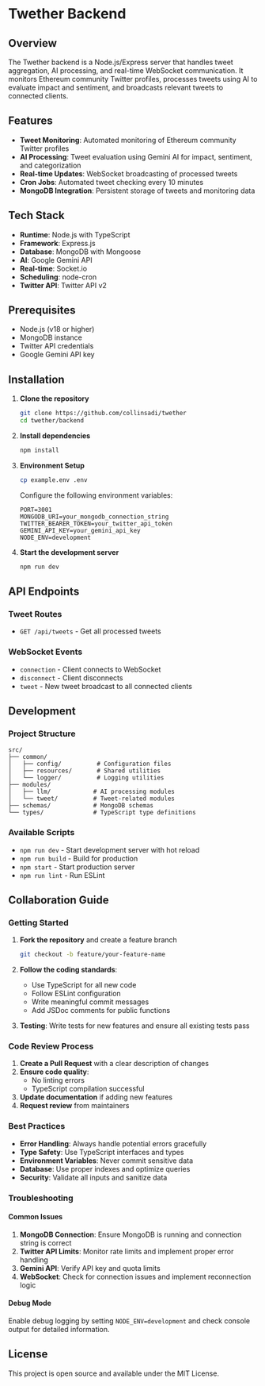 # Twether Backend

## Overview

The Twether backend is a Node.js/Express server that handles tweet aggregation, AI processing, and real-time WebSocket communication. It monitors Ethereum community Twitter profiles, processes tweets using AI to evaluate impact and sentiment, and broadcasts relevant tweets to connected clients.

## Features

- **Tweet Monitoring**: Automated monitoring of Ethereum community Twitter profiles
- **AI Processing**: Tweet evaluation using Gemini AI for impact, sentiment, and categorization
- **Real-time Updates**: WebSocket broadcasting of processed tweets
- **Cron Jobs**: Automated tweet checking every 10 minutes
- **MongoDB Integration**: Persistent storage of tweets and monitoring data

## Tech Stack

- **Runtime**: Node.js with TypeScript
- **Framework**: Express.js
- **Database**: MongoDB with Mongoose
- **AI**: Google Gemini API
- **Real-time**: Socket.io
- **Scheduling**: node-cron
- **Twitter API**: Twitter API v2

## Prerequisites

- Node.js (v18 or higher)
- MongoDB instance
- Twitter API credentials
- Google Gemini API key

## Installation

1. **Clone the repository**

   ```bash
   git clone https://github.com/collinsadi/twether
   cd twether/backend
   ```

2. **Install dependencies**

   ```bash
   npm install
   ```

3. **Environment Setup**

   ```bash
   cp example.env .env
   ```

   Configure the following environment variables:

   ```env
   PORT=3001
   MONGODB_URI=your_mongodb_connection_string
   TWITTER_BEARER_TOKEN=your_twitter_api_token
   GEMINI_API_KEY=your_gemini_api_key
   NODE_ENV=development
   ```

4. **Start the development server**
   ```bash
   npm run dev
   ```

## API Endpoints

### Tweet Routes

- `GET /api/tweets` - Get all processed tweets

### WebSocket Events

- `connection` - Client connects to WebSocket
- `disconnect` - Client disconnects
- `tweet` - New tweet broadcast to all connected clients

## Development

### Project Structure

```
src/
├── common/
│   ├── config/          # Configuration files
│   ├── resources/       # Shared utilities
│   └── logger/          # Logging utilities
├── modules/
│   ├── llm/            # AI processing modules
│   └── tweet/          # Tweet-related modules
├── schemas/            # MongoDB schemas
└── types/              # TypeScript type definitions
```

### Available Scripts

- `npm run dev` - Start development server with hot reload
- `npm run build` - Build for production
- `npm start` - Start production server
- `npm run lint` - Run ESLint

## Collaboration Guide

### Getting Started

1. **Fork the repository** and create a feature branch

   ```bash
   git checkout -b feature/your-feature-name
   ```

2. **Follow the coding standards**:

   - Use TypeScript for all new code
   - Follow ESLint configuration
   - Write meaningful commit messages
   - Add JSDoc comments for public functions

3. **Testing**: Write tests for new features and ensure all existing tests pass

### Code Review Process

1. **Create a Pull Request** with a clear description of changes
2. **Ensure code quality**:
   - No linting errors
   - TypeScript compilation successful
3. **Update documentation** if adding new features
4. **Request review** from maintainers

### Best Practices

- **Error Handling**: Always handle potential errors gracefully
- **Type Safety**: Use TypeScript interfaces and types
- **Environment Variables**: Never commit sensitive data
- **Database**: Use proper indexes and optimize queries
- **Security**: Validate all inputs and sanitize data

### Troubleshooting

#### Common Issues

1. **MongoDB Connection**: Ensure MongoDB is running and connection string is correct
2. **Twitter API Limits**: Monitor rate limits and implement proper error handling
3. **Gemini API**: Verify API key and quota limits
4. **WebSocket**: Check for connection issues and implement reconnection logic

#### Debug Mode

Enable debug logging by setting `NODE_ENV=development` and check console output for detailed information.

## License

This project is open source and available under the MIT License.
